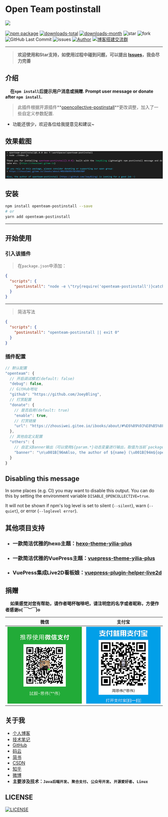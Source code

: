 # Open Team postinstall

[![](https://nodei.co/npm/openteam-postinstall.png?downloads=true&downloadRank=true&stars=true)](https://www.npmjs.com/package/openteam-postinstall)

[![npm package](https://img.shields.io/npm/v/openteam-postinstall.svg?label=openteam-postinstall)](https://www.npmjs.com/package/openteam-postinstall)
[![downloads-total](https://img.shields.io/npm/dt/openteam-postinstall.svg)](https://www.npmjs.com/package/openteam-postinstall)
[![downloads-month](https://img.shields.io/npm/dm/openteam-postinstall.svg)](https://www.npmjs.com/package/openteam-postinstall)
![star](https://img.shields.io/github/stars/JoeyBling/openteam-postinstall "star")
![fork](https://img.shields.io/github/forks/JoeyBling/openteam-postinstall "fork")
![GitHub Last Commit](https://img.shields.io/github/last-commit/JoeyBling/openteam-postinstall.svg?label=commits "GitHub Last Commit")
![issues](https://img.shields.io/github/issues/JoeyBling/openteam-postinstall "issues")
[![Author](https://img.shields.io/badge/Author-JoeyBling-red.svg "Author")](https://zhousiwei.gitee.io "Author")
[![博客搭建交流群](https://img.shields.io/badge/QQ群-422625065-red.svg "博客搭建交流群")](https://jq.qq.com/?_wv=1027&k=58Ypj9z "博客搭建交流群")

------------------

> **欢迎使用和Star支持，如使用过程中碰到问题，可以提出 [Issues](https://github.com/JoeyBling/openteam-postinstall/issues)，我会尽力完善**

## 介绍
&#160;&#160;&#160;&#160;**在`npm install`后提示用户消息或捐赠. Prompt user message or donate after `npm install`.**

> 此插件根据开源插件**[opencollective-postinstall](https://github.com/opencollective/opencollective-postinstall)**更改调整，加入了一些自定义参数配置.

- 功能还很少，欢迎各位给我提意见和建议~

## 效果截图

![截图](./examples/images/demo.png)

## 安装

```bash
npm install openteam-postinstall --save
# or
yarn add openteam-postinstall
```

------------

## 开始使用

### 引入该插件

> 在`package.json`中添加：
```json
{
  "scripts": {
    "postinstall": "node -e \"try{require('openteam-postinstall')}catch(e){}\" || exit 0"
  }
}
```

---

> 简洁写法
```json
{
  "scripts": {
    "postinstall": "openteam-postinstall || exit 0"
  }
}
```

### 插件配置

```javascript
// 默认配置
"openteam": {
  // 开启调试模式(default: false)
  "debug": false,
  // GitHub地址
  "github": "https://github.com/JoeyBling",
  // 打赏配置
  "donate": {
    // 是否启用(default: true)
    "enable": true,
    // 打赏链接
    "url": "https://zhousiwei.gitee.io/ibooks/about/#%E6%89%93%E8%B5%8F"
  },
  // 其他自定义配置
  "others": {
    // 自定义Banner输出（可以使用${param.*}动态变量进行输出，取值为当前`packages.json`文件配置）(关闭请设置为false或置空)
    "banner": "\n\u001B[96mAlso, the author of ${name} (\u001B[94m${openteam.github}\u001B[96m) is looking for a good job -)\u001B[0m\n"
  }
}
```

## Disabling this message

In some places (e.g. CI) you may want to disable this output. You can do this by setting the environment variable `DISABLE_OPENCOLLECTIVE=true`.

It will not be shown if npm's log level is set to silent (`--silent`), warn (`--quiet`), or error (`--loglevel error`).

## 其他项目支持

- ### 一款简洁优雅的hexo主题：[hexo-theme-yilia-plus](https://github.com/JoeyBling/hexo-theme-yilia-plus)
- ### 一款简洁优雅的VuePress主题：[vuepress-theme-yilia-plus](https://github.com/JoeyBling/vuepress-theme-yilia-plus)
- ### VuePress集成Live2D看板娘：[vuepress-plugin-helper-live2d](https://github.com/JoeyBling/vuepress-plugin-helper-live2d)

## 捐赠
&#160;&#160;&#160;&#160;**如果感觉对您有帮助，请作者喝杯咖啡吧，请注明您的名字或者昵称，方便作者感谢o(*￣︶￣*)o**

| 微信 | 支付宝 |
| :---: | :---: |
| ![](./examples/images/weixin.png) | ![](./examples/images/alipay.jpeg) |

## 关于我
- [个人博客](https://zhousiwei.gitee.io/)
- [技术笔记](https://zhousiwei.gitee.io/ibooks/)
- [GitHub](https://github.com/JoeyBling)
- [码云](https://gitee.com/zhousiwei)
- [简书](https://www.jianshu.com/u/02cbf31a043a)
- [CSDN](https://blog.csdn.net/qq_30930805)
- [知乎](https://www.zhihu.com/people/joeybling)
- [微博](http://weibo.com/jayinfo)
- **主要涉及技术：`Java后端开发`、`聚合支付`、`公众号开发`、`开源爱好者`、`Linux`**

## LICENSE

[![LICENSE](https://img.shields.io/github/license/JoeyBling/openteam-postinstall "LICENSE")](./LICENSE "LICENSE")